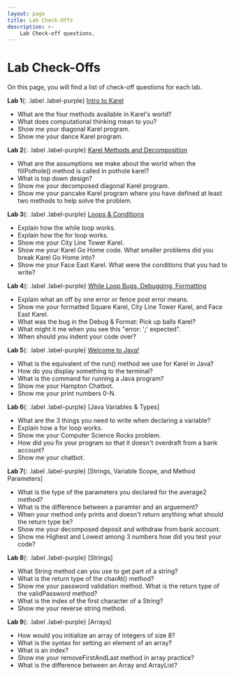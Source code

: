 ```yaml
---
layout: page
title: Lab Check-Offs
description: >-
    Lab Check-off questions.
---
```


# Lab Check-Offs

On this page, you will find a list of check-off questions for each lab.

**Lab 1**{: .label .label-purple} [Intro to Karel](https://edstem.org/us/courses/24341/lessons/42800)
* What are the four methods available in Karel's world?
* What does computational thinking mean to you?
* Show me your diagonal Karel program.
* Show me your dance Karel program.

**Lab 2**{: .label .label-purple} [Karel Methods and Decomposition](https://edstem.org/us/courses/24341/lessons/43979/)
* What are the assumptions we make about the world when the fillPothole() method is called in pothole karel?
* What is top down design?
* Show me your decomposed diagonal Karel program.
* Show me your pancake Karel program where you have defined at least two methods to help solve the problem.

**Lab 3**{: .label .label-purple} [Loops & Conditions](https://edstem.org/us/courses/24341/lessons/44595/)
* Explain how the while loop works.
* Explain how the for loop works.
* Show me your City Line Tower Karel.
* Show me your Karel Go Home code. What smaller problems did you break Karel Go Home into?
* Show me your Face East Karel. What were the conditions that you had to write?

**Lab 4**{: .label .label-purple} [While Loop Bugs, Debugging, Formatting](https://edstem.org/us/courses/24341/lessons/44595/)
* Explain what an off by one error or fence post error means.
* Show me your formatted Square Karel, City Line Tower Karel, and Face East Karel.
* What was the bug in the Debug & Format: Pick up balls Karel?
* What might it me when you see this "error: ';' expected".
* When should you indent your code over?

**Lab 5**{: .label .label-purple} [Welcome to Java!](https://edstem.org/us/courses/24341/lessons/44595/)
* What is the equivalent of the run() method we use for Karel in Java?
* How do you display something to the terminal?
* What is the command for running a Java program?
* Show me your Hampton Chatbot.
* Show me your print numbers 0-N.

**Lab 6**{: .label .label-purple} [Java Variables & Types]
* What are the 3 things you need to write when declaring a variable?
* Explain how a for loop works.
* Show me your Computer Science Rocks problem.
* How did you fix your program so that it doesn't overdraft from a bank account?
* Show me your chatbot.

**Lab 7**{: .label .label-purple} [Strings, Variable Scope, and Method Parameters]
* What is the type of the parameters you declared for the average2 method?
* What is the difference between a paramter and an arguement? 
* When your method only prints and doesn't return anything what should the return type be?
* Show me your decomposed deposit and withdraw from bank account.
* Show me Highest and Lowest among 3 numbers how did you test your code?

**Lab 8**{: .label .label-purple} [Strings]
* What String method can you use to get part of a string?
* What is the return type of the charAt() method?
* Show me your password validation method. What is the return type of the validPassword method?
* What is the index of the first character of a String?
* Show me your reverse string method.


**Lab 9**{: .label .label-purple} [Arrays]
* How would you initialize an array of integers of size 8?
* What is the syntax for setting an element of an array?
* What is an index?
* Show me your removeFirstAndLast method in array practice?
* What is the difference between an Array and ArrayList?

